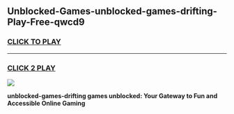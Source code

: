 
## Unblocked-Games-unblocked-games-drifting-Play-Free-qwcd9
<h3>
<a href="https://premium76.site?title=unblocked-games-drifting&ref=20A">CLICK TO PLAY</a></h3>
<hr>

<h3>
<a href="https://premium76.site?title=unblocked-games-drifting&ref=20A">CLICK 2 PLAY</a>
  
</h3>

<a href="https://premium76.site?title=unblocked-games-drifting&ref=20A"><img src="https://clearcache.store/games.png"></a>


**unblocked-games-drifting games unblocked: Your Gateway to Fun and Accessible Online Gaming**
